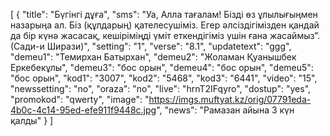 [
  {
    "title": "Бүгінгі дұға",
    "sms": "Уа, Алла тағалам! Бізді өз ұлылығыңмен назарыңа ал. Біз (құлдарың) қателесушіміз. Егер әлсіздігімізден қандай да бір күнә жасасақ, кешіріміңді үміт еткендігіміз үшін ғана жасаймыз”. (Сади-и Ширази)",
    "setting": "1",
    "verse": "8.1",
    "updatetext": "ggg",
    "demeu1": "Темирхан Батырхан",
    "demeu2": "Жоламан Қуанышбек Еркебекұлы",
    "demeu3": "бос орын",
    "demeu4": "бос орын",
    "demeu5": "бос орын",
    "kod1": "3007",
    "kod2": "5468",
    "kod3": "6441",
    "video": "15",
    "newssetting": "no",
    "oraza": "no",
    "live": "hrnT2IFqyro",
    "dostup": "yes",
    "promokod": "qwerty",
    "image": "https://imgs.muftyat.kz/orig/07791eda-4b0c-4c14-95ed-efe911f9448c.jpg",
    "news": "Рамазан айына 3 күн қалды"
  }
]
